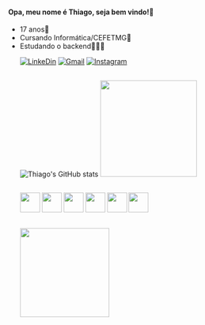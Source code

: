 <h4>Opa, meu nome é Thiago, seja bem vindo!🤝</h4>

<ul>
    <li>17 anos🍃</li>
    <li>Cursando Informática/CEFETMG📘</li>
    <li>Estudando o backend🧑🏻‍💻</li>
<ui>

[![LinkeDin](https://img.shields.io/badge/linkedin-%230077B5.svg?style=for-the-badge&logo=linkedin&logoColor=white)](https://www.linkedin.com/in/thiago-hip%C3%B3lito-540948279/)
[![Gmail](https://img.shields.io/badge/Gmail-D14836?style=for-the-badge&logo=gmail&logoColor=white)](mailto:thiaggohipolitomoreira@gmail.com)
[![Instagram](https://img.shields.io/badge/Instagram-%23E4405F.svg?style=for-the-badge&logo=Instagram&logoColor=white)](https://www.instagram.com/thiagohipmor/)

##

![Thiago's GitHub stats](https://github-readme-stats.vercel.app/api?username=thiagohip&show_icons=true&theme=onedark)
 <img height="195em" src="https://github-readme-stats.vercel.app/api/top-langs/?username=thiagohip&layout=compact&langs_count=6&theme=onedark"/>


##

<div> 
    <img height="40" src="https://cdn.jsdelivr.net/gh/devicons/devicon/icons/cplusplus/cplusplus-original.svg" />  
    <img height="40"src="https://cdn.jsdelivr.net/gh/devicons/devicon/icons/python/python-original.svg" />     
    <img height="40" src="https://cdn.jsdelivr.net/gh/devicons/devicon/icons/html5/html5-original.svg" />
    <img height="40"src="https://cdn.jsdelivr.net/gh/devicons/devicon/icons/css3/css3-original.svg" />
    <img height="40"src="https://cdn.jsdelivr.net/gh/devicons/devicon/icons/javascript/javascript-original.svg" />
    <img height="40" src="https://cdn.jsdelivr.net/gh/devicons/devicon/icons/react/react-original.svg" />       
</div>

##

<img height="180" src="https://giffiles.alphacoders.com/219/219969.gif"/>
          
          

